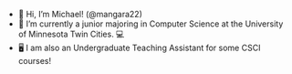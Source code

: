 - 👋 Hi, I’m Michael! (@mangara22)
- 🏫 I’m currently a junior majoring in Computer Science at the University of Minnesota Twin Cities. 💻
- 🖥️ I am also an Undergraduate Teaching Assistant for some CSCI courses!

<!---
mangara22/mangara22 is a ✨ special ✨ repository because its `README.md` (this file) appears on your GitHub profile.
You can click the Preview link to take a look at your changes.
--->

